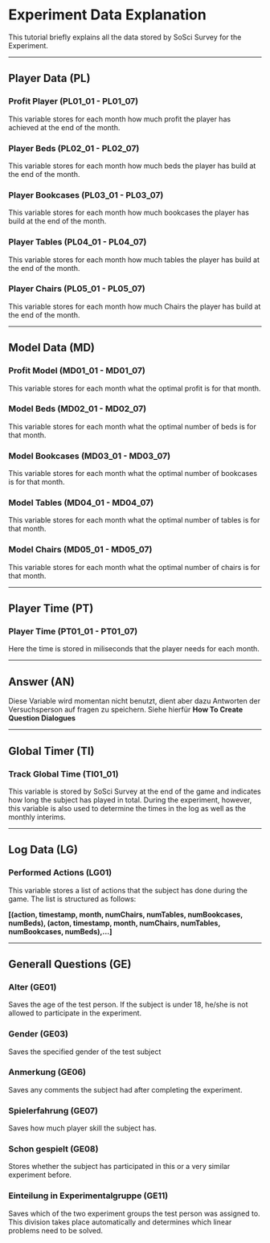 # Experiment Data Explanation

This tutorial briefly explains all the data stored by SoSci Survey for the Experiment.

---
## Player Data (PL)

### Profit Player (PL01_01 - PL01_07)
This variable stores for each month how much profit the player has achieved at the end of the month.

### Player Beds (PL02_01 - PL02_07)
This variable stores for each month how much beds the player has build at the end of the month.

### Player Bookcases (PL03_01 - PL03_07)
This variable stores for each month how much bookcases the player has build at the end of the month.

### Player Tables (PL04_01 - PL04_07)
This variable stores for each month how much tables the player has build at the end of the month.

### Player Chairs (PL05_01 - PL05_07)
This variable stores for each month how much Chairs the player has build at the end of the month.

---

## Model Data (MD)

### Profit Model (MD01_01 - MD01_07)
This variable stores for each month what the optimal profit is for that month.

### Model Beds (MD02_01 - MD02_07)
This variable stores for each month what the optimal number of beds is for that month.

### Model Bookcases (MD03_01 - MD03_07)
This variable stores for each month what the optimal number of bookcases is for that month.

### Model Tables (MD04_01 - MD04_07)
This variable stores for each month what the optimal number of tables is for that month.

### Model Chairs (MD05_01 - MD05_07)
This variable stores for each month what the optimal number of chairs is for that month.

---

## Player Time (PT)

### Player Time (PT01_01 - PT01_07)
Here the time is stored in miliseconds that the player needs for each month.

---

## Answer (AN)
Diese Variable wird momentan nicht benutzt, dient aber dazu Antworten der Versuchsperson auf fragen zu speichern. Siehe hierfür **How To Create Question Dialogues**

---

## Global Timer (TI)

### Track Global Time (TI01_01)
This variable is stored by SoSci Survey at the end of the game and indicates how long the subject has played in total. During the experiment, however, this variable is also used to determine the times in the log as well as the monthly interims.

---

## Log Data (LG)

### Performed Actions (LG01)
This variable stores a list of actions that the subject has done during the game. The list is structured as follows:

**[(action, timestamp, month, numChairs, numTables, numBookcases, numBeds), (acton, timestamp, month, numChairs, numTables, numBookcases, numBeds),...]**

---

## Generall Questions (GE)


### Alter (GE01)
Saves the age of the test person. If the subject is under 18, he/she is not allowed to participate in the experiment.

### Gender (GE03)
Saves the specified gender of the test subject

### Anmerkung (GE06)
Saves any comments the subject had after completing the experiment.

### Spielerfahrung (GE07)
Saves how much player skill the subject has.

### Schon gespielt (GE08)
Stores whether the subject has participated in this or a very similar experiment before.

### Einteilung in Experimentalgruppe (GE11)
Saves which of the two experiment groups the test person was assigned to. This division takes place automatically and determines which linear problems need to be solved.




